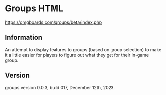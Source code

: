 # Groups HTML

https://omgboards.com/groups/beta/index.php

## Information

An attempt to display features to groups (based on group selection) to make it a little easier for players to figure out what they get for their in-game group.

## Version

groups version 0.0.3, build 017, December 12th, 2023.
